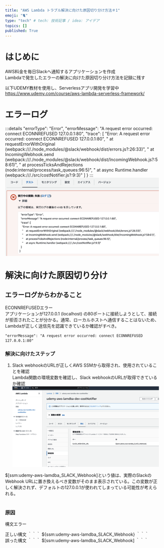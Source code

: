 ```yaml
---
title: "AWS Lambda トラブル解決に向けた原因切り分け方法＃1"
emoji: "🐈"
type: "tech" # tech: 技術記事 / idea: アイデア
topics: []
published: True
---
```


# はじめに　
AWS料金を毎日Slackへ通知するアプリケーションを作成  
Lambdaで発生したエラーの解決に向けた原因切り分け方法を記録に残す  

以下UDEMY教材を使用し、Serverlessアプリ開発を学習中  
https://www.udemy.com/course/aws-lambda-serverless-framework/


# エラーログ
:::details
  "errorType": "Error",
  "errorMessage": "A request error occurred: connect ECONNREFUSED 127.0.0.1:80",
  "trace": [
    "Error: A request error occurred: connect ECONNREFUSED 127.0.0.1:80",
    "    at requestErrorWithOriginal (webpack:///./node_modules/@slack/webhook/dist/errors.js?:26:33)",
    "    at IncomingWebhook.send (webpack:///./node_modules/@slack/webhook/dist/IncomingWebhook.js?:58:61)",
    "    at processTicksAndRejections (node:internal/process/task_queues:96:5)",
    "    at async Runtime.handler (webpack:///./src/costNotifier.js?:9:3)"
  ]
}
:::
![](/images/Lambda_errorlog.png)


# 解決に向けた原因切り分け

## エラーログからわかること
ECONNREFUSEDエラー  
    アプリケーションが127.0.0.1 (localhost) の80ポートに接続しようとして、接続が拒否されたことが分かる。通常、ローカルホストへ通信することはないため、Lambdaが正しく送信先を認識できているか確認がすべき。
```
"errorMessage": "A request error occurred: connect ECONNREFUSED 127.0.0.1:80"
```

### 解決に向けたステップ
1. Slack webhookのURLが正しくAWS SSMから取得され、使用されていることを確認  
Lambda関数の環境変数を確認し、Slack webhookのURLが取得できているか確認
![](/images/Lambda_env.png)

$[ssm:udemy-aws-lamdba_SLACK_Webhook]という値は、実際のSlackのWebhook URLに置き換えるべき変数がそのまま表示されている。この変数が正しく解決されず、デフォルトの127.0.0.1が使われてしまっている可能性が考えられる。  
<br>

### 原因
構文エラー

正しい構文
｀｀｀
${ssm:udemy-aws-lamdba_SLACK_Webhook}
｀｀｀
<br>
誤った構文
｀｀｀
$[ssm:udemy-aws-lamdba_SLACK_Webhook]
｀｀｀

